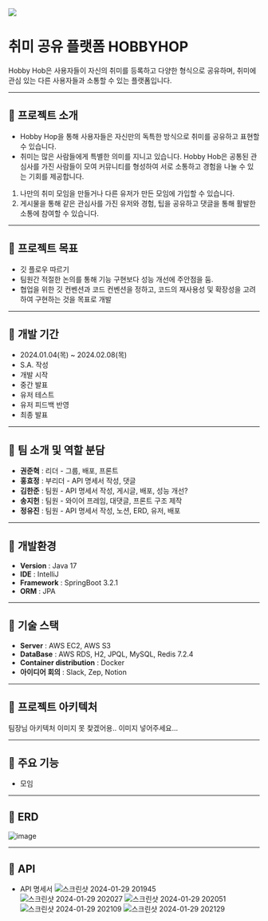 <img src="https://capsule-render.vercel.app/api?type=waving&color=768CFF&height=160&text=HOBBY%20HOP!🐇&fontSize=100&fontColor=000000&section=footer&animation=fadeIn" />

# 취미 공유 플랫폼 **HOBBYHOP**
Hobby Hob은 사용자들이 자신의 취미를 등록하고 다양한 형식으로 공유하며, 취미에 관심 있는 다른 사용자들과 소통할 수 있는 플랫폼입니다.

---

## 🐇 프로젝트 소개
- Hobby Hop을 통해 사용자들은 자신만의 독특한 방식으로 취미를 공유하고 표현할 수 있습니다.
- 취미는 많은 사람들에게 특별한 의미를 지니고 있습니다. Hobby Hob은 공통된 관심사를 가진 사람들이 모여 커뮤니티를 형성하여 서로 소통하고 경험을 나눌 수 있는 기회를 제공합니다.

1. 나만의 취미 모임을 만들거나 다른 유저가 만든 모임에 가입할 수 있습니다.
2. 게시물을 통해 같은 관심사를 가진 유저와 경험, 팁을 공유하고 댓글을 통해 활발한 소통에 참여할 수 있습니다.

---

## 🐇 프로젝트 목표
- 깃 플로우 따르기
- 팀원간 적절한 논의를 통해 기능 구현보다 성능 개선에 주안점을 둠.
- 협업을 위한 깃 컨벤션과 코드 컨벤션을 정하고, 코드의 재사용성 및 확장성을 고려하여 구현하는 것을 목표로 개발

---

## 🐇 개발 기간 
- 2024.01.04(목) ~ 2024.02.08(목)
- S.A. 작성
- 개발 시작
- 중간 발표
- 유저 테스트
- 유저 피드백 반영
- 최종 발표

---
  
## 🐇 팀 소개 및 역할 분담
- **권준혁** : 리더   - 그룹, 배포, 프론트
- **홍효정** : 부리더 - API 명세서 작성, 댓글
- **김한준** : 팀원   - API 명세서 작성, 게시글, 배포, 성능 개선?
- **송지헌** : 팀원   - 와이어 프레임, 대댓글, 프론트 구조 제작
- **정유진** : 팀원   - API 명세서 작성, 노션, ERD, 유저, 배포

---

## 🐇 개발환경
- **Version** : Java 17
- **IDE** : IntelliJ
- **Framework** : SpringBoot 3.2.1
- **ORM** : JPA

---

## 🐇 기술 스택
- **Server** : AWS EC2, AWS S3
- **DataBase** : AWS RDS, H2, JPQL, MySQL, Redis 7.2.4
- **Container distribution** : Docker
- **아이디어 회의** : Slack, Zep, Notion

---

## 🐇 프로젝트 아키텍처
팀장님 아키텍처 이미지 못 찾겠어용.. 이미지 넣어주세요...

---

## 🐇 주요 기능
- 모임

---

## 🐇 ERD
![image](https://github.com/hobby-hop/hobby-hop/assets/148298032/0ab02635-06e5-4f11-8d08-eea68875a1ba)

---

## 🐇 API
- API 명세서
![스크린샷 2024-01-29 201945](https://github.com/hobby-hop/hobby-hop/assets/148298032/83c34e7e-247d-4200-bd4a-4a76717aa09c)
![스크린샷 2024-01-29 202027](https://github.com/hobby-hop/hobby-hop/assets/148298032/eae7ee75-2b80-4ce3-b9ec-555ea85d37fa)
![스크린샷 2024-01-29 202051](https://github.com/hobby-hop/hobby-hop/assets/148298032/be669b80-4e04-49b4-a051-0c94c35f2d82)
![스크린샷 2024-01-29 202109](https://github.com/hobby-hop/hobby-hop/assets/148298032/e81a4257-9db5-40be-8a99-7b9f6a779920)
![스크린샷 2024-01-29 202129](https://github.com/hobby-hop/hobby-hop/assets/148298032/1e22e440-3b57-4b12-85a5-649b2c45c72b)


